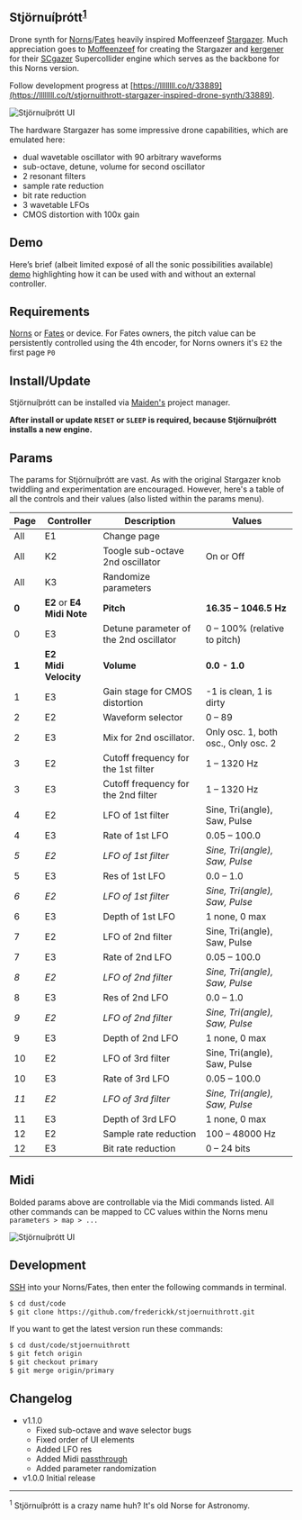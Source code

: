 Stjörnuíþrótt<sup>[1](#_1)</sup>
---

Drone synth for [Norns](https://monome.org/norns)/[Fates](https://llllllll.co/t/fates-a-diy-norns-dac-board-for-raspberry-pi/22999) heavily inspired Moffeenzeef [Stargazer](https://www.moffenzeefmodular.com/stargazer). Much appreciation goes to [Moffeenzeef](https://www.moffenzeefmodular.com/) for creating the Stargazer and [kergener](https://sccode.org/kergener) for their [SCgazer](https://sccode.org/1-5db) Supercollider engine which serves as the backbone for this Norns version.

Follow development progress at [https://llllllll.co/t/33889](https://llllllll.co/t/stjornuithrott-stargazer-inspired-drone-synth/33889).

![Stjörnuíþrótt UI](.assets/stjoernuithrott.gif)

The hardware Stargazer has some impressive drone capabilities, which are emulated here:

- dual wavetable oscillator with 90 arbitrary waveforms
- sub-octave, detune, volume for second oscillator 
- 2 resonant filters
- sample rate reduction
- bit rate reduction
- 3 wavetable LFOs
- CMOS distortion with 100x gain 


## Demo

Here’s brief (albeit limited exposé of all the sonic possibilities available) [demo](https://www.youtube.com/watch?v=iaO3x2EGuU0) highlighting how it can be used with and without an external controller.


## Requirements

[Norns](https://monome.org/norns) or [Fates](https://llllllll.co/t/fates-a-diy-norns-dac-board-for-raspberry-pi/22999) or device. For Fates owners, the pitch value can be persistently controlled using the 4th encoder, for Norns owners it's `E2` the first page `P0`


## Install/Update

Stjörnuíþrótt can be installed via [Maiden's](https://norns.local/maiden) project manager.

**After install or update `RESET` or `SLEEP` is required, because Stjörnuíþrótt installs a new engine.**


## Params

The params for Stjörnuíþrótt are vast. As with the original Stargazer knob twiddling and experimentation are encouraged. However, here's a table of all the controls and their values (also listed within the params menu).

| Page    | Controller                    | Description                               | Values                         |
| ------- | ----------------------------- | ----------------------------------------- | ------------------------------ |
| All     | E1                            | Change page                               |                                | 
| All     | K2                            | Toogle sub-octave 2nd oscillator          | On or Off                      |
| All     | K3                            | Randomize parameters                      |                                |
| **0**   | **E2** or **E4**<br />**Midi Note**     | **Pitch**                       | **16.35 – 1046.5 Hz**          |
| 0       | E3                            | Detune parameter of the 2nd oscillator    | 0 – 100% (relative to pitch)   |
| **1**   | **E2**<br />**Midi Velocity** | **Volume**                                | **0.0 - 1.0**                  |
| 1       | E3                            | Gain stage for CMOS distortion            | -1 is clean, 1 is dirty        |
| 2       | E2                            | Waveform selector                         | 0 – 89                         |
| 2       | E3                            | Mix for 2nd oscillator.                   | Only osc. 1, both osc., Only osc. 2 |
| 3       | E2                            | Cutoff frequency for the 1st filter       | 1 – 1320 Hz                    |
| 3       | E3                            | Cutoff frequency for the 2nd filter       | 1 – 1320 Hz                    |
| 4       | E2                            | LFO of 1st filter                         | Sine, Tri(angle), Saw, Pulse   |
| 4       | E3                            | Rate of 1st LFO                           | 0.05 – 100.0                   |
| *5*     | *E2*                          | *LFO of 1st filter*                       | *Sine, Tri(angle), Saw, Pulse* |
| 5       | E3                            | Res of 1st LFO                            | 0.0 – 1.0                      |
| *6*     | *E2*                          | *LFO of 1st filter*                       | *Sine, Tri(angle), Saw, Pulse* |
| 6       | E3                            | Depth of 1st LFO                          | 1 none, 0 max                  | 
| 7       | E2                            | LFO of 2nd filter                         | Sine, Tri(angle), Saw, Pulse   |
| 7       | E3                            | Rate of 2nd LFO                           | 0.05 – 100.0                   |
| *8*     | *E2*                          | *LFO of 2nd filter*                       | *Sine, Tri(angle), Saw, Pulse* |
| 8       | E3                            | Res of 2nd LFO                            | 0.0 – 1.0                      |
| *9*     | *E2*                          | *LFO of 2nd filter*                       | *Sine, Tri(angle), Saw, Pulse* |
| 9       | E3                            | Depth of 2nd LFO                          | 1 none, 0 max                  | 
| 10      | E2                            | LFO of 3rd filter                         | Sine, Tri(angle), Saw, Pulse   |
| 10      | E3                            | Rate of 3rd LFO                           | 0.05 – 100.0                   |
| *11*    | *E2*                          | *LFO of 3rd filter*                       | *Sine, Tri(angle), Saw, Pulse* |
| 11      | E3                            | Depth of 3rd LFO                          | 1 none, 0 max                  |
| 12      | E2                            | Sample rate reduction                     | 100 – 48000 Hz                 |
| 12      | E3                            | Bit rate reduction                        | 0 – 24 bits                    |


## Midi

Bolded params above are controllable via the Midi commands listed. All other commands can be mapped to CC values within the Norns menu `parameters > map > ...`

![Stjörnuíþrótt UI](.assets/stjoernuithrott_midi-map.gif)


## Development

[SSH](https://monome.org/docs/norns/maiden/#ssh) into your Norns/Fates, then enter the following commands in terminal.

```bash
$ cd dust/code
$ git clone https://github.com/frederickk/stjoernuithrott.git
```

If you want to get the latest version run these commands:

```bash
$ cd dust/code/stjoernuithrott
$ git fetch origin
$ git checkout primary
$ git merge origin/primary
```


## Changelog

- v1.1.0
  - Fixed sub-octave and wave selector bugs
  - Fixed order of UI elements
  - Added LFO res 
  - Added Midi [passthrough](https://github.com/nattog/passthrough)
  - Added parameter randomization
- v1.0.0 Initial release


---

<sup id="_1">1</sup> Stjörnuíþrótt is a crazy name huh? It's old Norse for Astronomy.
